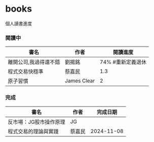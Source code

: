 # books
個人讀書進度

### 閱讀中
|書名|作者|閱讀進度|
|----|----|----|
|離開公司,我過得還不錯|劉揚銘|74% #重新定義退休|
|程式交易快穩準|蔡嘉民|1.3|
|原子習慣|James Clear|2|

### 完成
|書名|作者|完成日期|
|----|----|----|
|反市場：JG股市操作原理|JG||
|程式交易的理論與實踐|蔡嘉民|2024-11-08|
